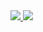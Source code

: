 
<a href="">
  <img align="center|top" src="https://github-readme-stats.vercel.app/api/?username=pnurep&count_private=true&show_icons=true&theme=tokyonight" />
</a>
<a href="">
  <img align="center|top" src="https://github-readme-stats.vercel.app/api/top-langs/?username=pnurep&layout=compact&count_private=true&show_icons=true&theme=tokyonight" />
</a>

<!--
**pnurep/pnurep** is a ✨ _special_ ✨ repository because its `README.md` (this file) appears on your GitHub profile.

Here are some ideas to get you started:

- 🔭 I’m currently working on ...
- 🌱 I’m currently learning ...
- 👯 I’m looking to collaborate on ...
- 🤔 I’m looking for help with ...
- 💬 Ask me about ...
- 📫 How to reach me: ...
- 😄 Pronouns: ...
- ⚡ Fun fact: ...
-->
